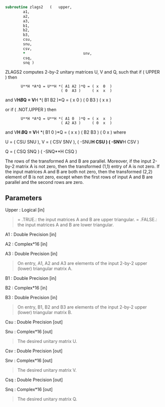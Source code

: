 ```fortran
subroutine zlags2	(	upper,
		a1,
		a2,
		a3,
		b1,
		b2,
		b3,
		csu,
		snu,
		csv,
		*                          snv,
		csq,
		snq )
```

 ZLAGS2 computes 2-by-2 unitary matrices U, V and Q, such
 that if ( UPPER ) then

           U**H *A*Q = U**H *( A1 A2 )*Q = ( x  0  )
                             ( 0  A3 )     ( x  x  )
 and
           V**H*B*Q = V**H *( B1 B2 )*Q = ( x  0  )
                            ( 0  B3 )     ( x  x  )

 or if ( .NOT.UPPER ) then

           U**H *A*Q = U**H *( A1 0  )*Q = ( x  x  )
                             ( A2 A3 )     ( 0  x  )
 and
           V**H *B*Q = V**H *( B1 0  )*Q = ( x  x  )
                             ( B2 B3 )     ( 0  x  )
 where

   U = (   CSU    SNU ), V = (  CSV    SNV ),
       ( -SNU**H  CSU )      ( -SNV**H CSV )

   Q = (   CSQ    SNQ )
       ( -SNQ**H  CSQ )

 The rows of the transformed A and B are parallel. Moreover, if the
 input 2-by-2 matrix A is not zero, then the transformed (1,1) entry
 of A is not zero. If the input matrices A and B are both not zero,
 then the transformed (2,2) element of B is not zero, except when the
 first rows of input A and B are parallel and the second rows are
 zero.

## Parameters
Upper : Logical [in]
> = .TRUE.: the input matrices A and B are upper triangular.
> = .FALSE.: the input matrices A and B are lower triangular.

A1 : Double Precision [in]

A2 : Complex*16 [in]

A3 : Double Precision [in]
> On entry, A1, A2 and A3 are elements of the input 2-by-2
> upper (lower) triangular matrix A.

B1 : Double Precision [in]

B2 : Complex*16 [in]

B3 : Double Precision [in]
> On entry, B1, B2 and B3 are elements of the input 2-by-2
> upper (lower) triangular matrix B.

Csu : Double Precision [out]

Snu : Complex*16 [out]
> The desired unitary matrix U.

Csv : Double Precision [out]

Snv : Complex*16 [out]
> The desired unitary matrix V.

Csq : Double Precision [out]

Snq : Complex*16 [out]
> The desired unitary matrix Q.

